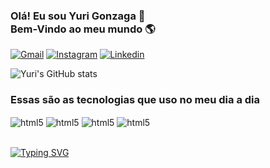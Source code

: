 
### Olá! Eu sou Yuri Gonzaga 👋<br>Bem-Vindo ao meu mundo 🌎  

[![Gmail](https://img.shields.io/badge/Gmail-D14836?style=for-the-badge&logo=gmail&logoColor=white)]([https://mailto:contatoprofissionalyuri1@gmail.com](https://mail.google.com/mail/u/0/#inbox?compose=GTvVlcSKkHXwXZNWlkxtMFpLKSQcLPHGnLHZMpxtDxjnCMcCDRsTTbSjPffVTNRHMvCHrMjDGjdWT))
[![Instagram](https://img.shields.io/badge/Instagram-E4405F?style=for-the-badge&logo=instagram&logoColor=white)](https://www.instagram.com/y12_souza/)
[![Linkedin](https://img.shields.io/badge/LinkedIn-0077B5?style=for-the-badge&logo=linkedin&logoColor=white)](https://www.linkedin.com/in/yuri-gonzaga-1811322a3/)

![Yuri's GitHub stats](https://github-readme-stats.vercel.app/api?username=Yuri-Gonzaga&show_icons=true&theme=radical)

### Essas são as tecnologias que uso no meu dia a dia 

<div style="display: inline_block">
<img align="center" alt="html5" src="https://img.shields.io/badge/HTML5-E34F26?style=for-the-badge&logo=html5&logoColor=white" />
<img align="center" alt="html5" src="https://img.shields.io/badge/CSS3-1572B6?style=for-the-badge&logo=css3&logoColor=white" />
<img align="center" alt="html5" src="https://img.shields.io/badge/JavaScript-F7DF1E?style=for-the-badge&logo=javascript&logoColor=black" />
<img align="center" alt="html5" src="https://img.shields.io/badge/PHP-777BB4?style=for-the-badge&logo=php&logoColor=white" />

</div><br>

[![Typing SVG](https://readme-typing-svg.herokuapp.com?font=Fira+Code&pause=1000&color=F72288&width=600&lines=Only+by+giving+blood+will+progress+come...+)](https://git.io/typing-svg)

